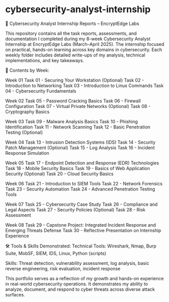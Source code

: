# cybersecurity-analyst-internship
🔐 Cybersecurity Analyst Internship Reports – EncryptEdge Labs

This repository contains all the task reports, assessments, and documentation I completed during my 8-week Cybersecurity Analyst Internship at EncryptEdge Labs (March–April 2025). The internship focused on practical, hands-on learning across key domains in cybersecurity. Each weekly folder includes detailed write-ups of my analysis, technical implementations, and key takeaways.

📁 Contents by Week:

Week 01
Task 01 - Securing Your Workstation (Optional)
Task 02 - Introduction to Networking
Task 03 - Introduction to Linux Commands
Task 04 - Cybersecurity Fundamentals

Week 02
Task 05 - Password Cracking Basics
Task 06 - Firewall Configuration
Task 07 - Virtual Private Networks (Optional)
Task 08 - Cryptography Basics

Week 03
Task 09 - Malware Analysis Basics
Task 10 - Phishing Identification
Task 11 - Network Scanning
Task 12 - Basic Penetration Testing (Optional)

Week 04
Task 13 - Intrusion Detection Systems (IDS)
Task 14 - Security Patch Management (Optional)
Task 15 - Log Analysis
Task 16 - Incident Response Simulation

Week 05
Task 17 - Endpoint Detection and Response (EDR) Technologies
Task 18 - Mobile Security Basics
Task 19 - Basics of Web Application Security (Optional)
Task 20 - Cloud Security Basics

Week 06
Task 21 - Introduction to SIEM Tools
Task 22 - Network Forensics
Task 23 - Security Automation
Task 24 - Advanced Penetration Testing Tools

Week 07
Task 25 - Cybersecurity Case Study
Task 26 - Compliance and Legal Aspects
Task 27 - Security Policies (Optional)
Task 28 - Risk Assessment

Week 08
Task 29 - Capstone Project: Integrated Incident Response and Emerging Threats Defense
Task 30 - Reflective Presentation on Internship Experience

🛠️ Tools & Skills Demonstrated:
Technical Tools: Wireshark, Nmap, Burp Suite, MobSF, SIEM, IDS, Linux, Python (scripts)

Skills: Threat detection, vulnerability assessment, log analysis, basic reverse engineering, risk evaluation, incident response

This portfolio serves as a reflection of my growth and hands-on experience in real-world cybersecurity operations. It demonstrates my ability to analyze, document, and respond to cyber threats across diverse attack surfaces.
